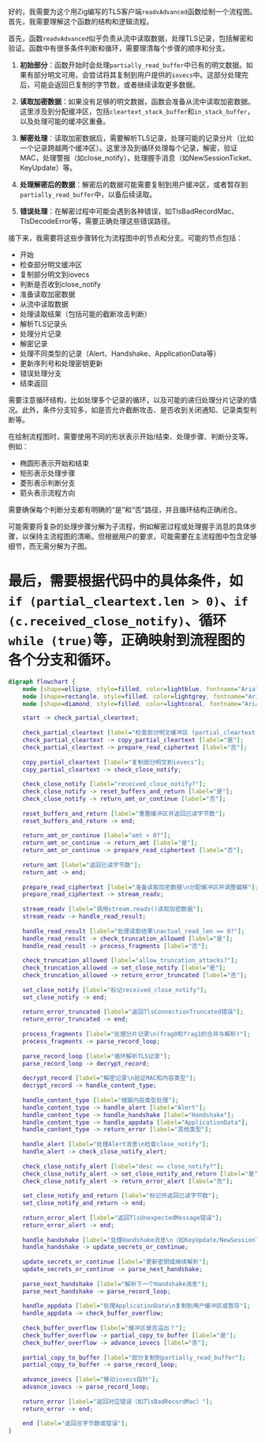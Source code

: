好的，我需要为这个用Zig编写的TLS客户端`readvAdvanced`函数绘制一个流程图。首先，我需要理解这个函数的结构和逻辑流程。

首先，函数`readvAdvanced`似乎负责从流中读取数据，处理TLS记录，包括解密和验证。函数中有很多条件判断和循环，需要理清每个步骤的顺序和分支。

1. **初始部分**：函数开始时会处理`partially_read_buffer`中已有的明文数据。如果有部分明文可用，会尝试将其复制到用户提供的`iovecs`中。这部分处理完后，可能会返回已复制的字节数，或者继续读取更多数据。

2. **读取加密数据**：如果没有足够的明文数据，函数会准备从流中读取加密数据。这里涉及到分配缓冲区，包括`cleartext_stack_buffer`和`in_stack_buffer`，以及处理可能的缓冲区重叠。

3. **解密处理**：读取加密数据后，需要解析TLS记录，处理可能的记录分片（比如一个记录跨越两个缓冲区）。这里涉及到循环处理每个记录，解密，验证MAC，处理警报（如close_notify），处理握手消息（如NewSessionTicket、KeyUpdate）等。

4. **处理解密后的数据**：解密后的数据可能需要复制到用户缓冲区，或者暂存到`partially_read_buffer`中，以备后续读取。

5. **错误处理**：在解密过程中可能会遇到各种错误，如TlsBadRecordMac、TlsDecodeError等，需要正确处理这些错误路径。

接下来，我需要将这些步骤转化为流程图中的节点和分支。可能的节点包括：

- 开始
- 检查部分明文缓冲区
- 复制部分明文到iovecs
- 判断是否收到close_notify
- 准备读取加密数据
- 从流中读取数据
- 处理读取结果（包括可能的截断攻击判断）
- 解析TLS记录头
- 处理分片记录
- 解密记录
- 处理不同类型的记录（Alert、Handshake、ApplicationData等）
- 更新序列号和处理密钥更新
- 错误处理分支
- 结束返回

需要注意循环结构，比如处理多个记录的循环，以及可能的递归处理分片记录的情况。此外，条件分支较多，如是否允许截断攻击、是否收到关闭通知、记录类型判断等。

在绘制流程图时，需要使用不同的形状表示开始/结束、处理步骤、判断分支等。例如：

- 椭圆形表示开始和结束
- 矩形表示处理步骤
- 菱形表示判断分支
- 箭头表示流程方向

需要确保每个判断分支都有明确的“是”和“否”路径，并且循环结构正确闭合。

可能需要将复杂的处理步骤分解为子流程，例如解密过程或处理握手消息的具体步骤，以保持主流程图的清晰。但根据用户的要求，可能需要在主流程图中包含足够细节，而无需分解为子图。

最后，需要根据代码中的具体条件，如`if (partial_cleartext.len > 0)`、`if (c.received_close_notify)`、循环`while (true)`等，正确映射到流程图的各个分支和循环。
================================================
```dot
digraph flowchart {
    node [shape=ellipse, style=filled, color=lightblue, fontname="Arial"] start, end;
    node [shape=rectangle, style=filled, color=lightgrey, fontname="Arial"];
    node [shape=diamond, style=filled, color=lightcoral, fontname="Arial"] decision;

    start -> check_partial_cleartext;
    
    check_partial_cleartext [label="检查部分明文缓冲区 (partial_cleartext.len > 0?)"];
    check_partial_cleartext -> copy_partial_cleartext [label="是"];
    check_partial_cleartext -> prepare_read_ciphertext [label="否"];
    
    copy_partial_cleartext [label="复制部分明文到iovecs"];
    copy_partial_cleartext -> check_close_notify;
    
    check_close_notify [label="received_close_notify?"];
    check_close_notify -> reset_buffers_and_return [label="是"];
    check_close_notify -> return_amt_or_continue [label="否"];
    
    reset_buffers_and_return [label="重置缓冲区并返回已读字节数"];
    reset_buffers_and_return -> end;
    
    return_amt_or_continue [label="amt > 0?"];
    return_amt_or_continue -> return_amt [label="是"];
    return_amt_or_continue -> prepare_read_ciphertext [label="否"];
    
    return_amt [label="返回已读字节数"];
    return_amt -> end;
    
    prepare_read_ciphertext [label="准备读取加密数据\n分配缓冲区并调整偏移"];
    prepare_read_ciphertext -> stream_readv;
    
    stream_readv [label="调用stream.readv()读取加密数据"];
    stream_readv -> handle_read_result;
    
    handle_read_result [label="处理读取结果\nactual_read_len == 0?"];
    handle_read_result -> check_truncation_allowed [label="是"];
    handle_read_result -> process_fragments [label="否"];
    
    check_truncation_allowed [label="allow_truncation_attacks?"];
    check_truncation_allowed -> set_close_notify [label="是"];
    check_truncation_allowed -> return_error_truncated [label="否"];
    
    set_close_notify [label="标记received_close_notify"];
    set_close_notify -> end;
    
    return_error_truncated [label="返回TlsConnectionTruncated错误"];
    return_error_truncated -> end;
    
    process_fragments [label="处理分片记录\n(frag0和frag1的合并与解析)"];
    process_fragments -> parse_record_loop;
    
    parse_record_loop [label="循环解析TLS记录"];
    parse_record_loop -> decrypt_record;
    
    decrypt_record [label="解密记录\n验证MAC和内容类型"];
    decrypt_record -> handle_content_type;
    
    handle_content_type [label="根据内容类型处理"];
    handle_content_type -> handle_alert [label="Alert"];
    handle_content_type -> handle_handshake [label="Handshake"];
    handle_content_type -> handle_appdata [label="ApplicationData"];
    handle_content_type -> return_error [label="其他类型"];
    
    handle_alert [label="处理Alert消息\n检查close_notify"];
    handle_alert -> check_close_notify_alert;
    
    check_close_notify_alert [label="desc == close_notify?"];
    check_close_notify_alert -> set_close_notify_and_return [label="是"];
    check_close_notify_alert -> return_error_alert [label="否"];
    
    set_close_notify_and_return [label="标记并返回已读字节数"];
    set_close_notify_and_return -> end;
    
    return_error_alert [label="返回TlsUnexpectedMessage错误"];
    return_error_alert -> end;
    
    handle_handshake [label="处理Handshake消息\n（如KeyUpdate/NewSessionTicket）"];
    handle_handshake -> update_secrets_or_continue;
    
    update_secrets_or_continue [label="更新密钥或继续解析"];
    update_secrets_or_continue -> parse_next_handshake;
    
    parse_next_handshake [label="解析下一个Handshake消息"];
    parse_next_handshake -> parse_record_loop;
    
    handle_appdata [label="处理ApplicationData\n复制到用户缓冲区或暂存"];
    handle_appdata -> check_buffer_overflow;
    
    check_buffer_overflow [label="缓冲区是否溢出？"];
    check_buffer_overflow -> partial_copy_to_buffer [label="是"];
    check_buffer_overflow -> advance_iovecs [label="否"];
    
    partial_copy_to_buffer [label="部分复制到partially_read_buffer"];
    partial_copy_to_buffer -> parse_record_loop;
    
    advance_iovecs [label="移动iovecs指针"];
    advance_iovecs -> parse_record_loop;
    
    return_error [label="返回对应错误（如TlsBadRecordMac）"];
    return_error -> end;
    
    end [label="返回总字节数或错误"];
}
```